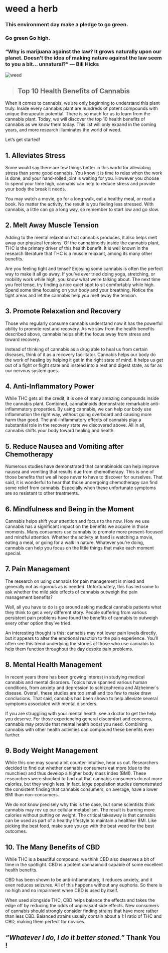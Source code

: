 # weed a herb 
### This environment day make a pledge to go green.
### Go green Go high.
### “Why is marijuana against the law? It grows naturally upon our planet. Doesn’t the idea of making nature against the law seem to you a bit… unnatural?” — Bill Hicks

![weed](https://pngimg.com/uploads/cannabis/cannabis_PNG75.png)

> ## Top 10 Health Benefits of Cannabis

When it comes to cannabis, we are only beginning to understand this plant truly. Inside every cannabis plant are hundreds of potent compounds with unique therapeutic potential. There is so much for us to learn from the cannabis plant. Today, we will discover the top 10 health benefits of cannabis as we know them today. This list will only expand in the coming years, and more research illuminates the world of weed. 

Let’s get started!

## 1. Alleviates Stress 
Some would say there are few things better in this world for alleviating stress than some good cannabis. You know it is time to relax when the work is done, and your hand-rolled joint is waiting for you. However you choose to spend your time high, cannabis can help to reduce stress and provide your body the break it needs.

You may watch a movie, go for a long walk, eat a healthy meal, or read a book. No matter the activity, the result is you feeling less stressed. With cannabis, a little can go a long way, so remember to start low and go slow. 

## 2. Melt Away Muscle Tension
Adding to the mental relaxation that cannabis produces, it also helps melt away our physical tensions. Of the cannabinoids inside the cannabis plant, THC is the primary driver of this health benefit. It is well known in the research literature that THC is a muscle relaxant, among its many other benefits. 

Are you feeling tight and tense? Enjoying some cannabis is often the perfect way to make it all go away. If you’ve ever tried doing yoga, stretching, or mobility work while high, you know what we’re talking about. The next time you feel tense, try finding a nice quiet spot to sit comfortably while high. Spend some time focusing on your body and your breathing. Notice the tight areas and let the cannabis help you melt away the tension. 

## 3. Promote Relaxation and Recovery
Those who regularly consume cannabis understand now it has the powerful ability to promote rest and recovery. As we saw from the health benefits described above, cannabis helps shift the focus away from stress and toward recovery. 

Instead of thinking of cannabis as a drug able to heal us from certain diseases, think of it as a recovery facilitator. Cannabis helps our body do the work of healing by helping it get in the right state of mind. It helps us get out of a fight or flight state and instead into a rest and digest state, as far as our nervous system goes. 

## 4. Anti-Inflammatory Power
While THC gets all the credit, it is one of many amazing compounds inside the cannabis plant. Combined, cannabinoids demonstrate remarkable anti-inflammatory properties. By using cannabis, we can help our body use inflammation the right way, without going overboard and causing more harm than good. The anti-inflammatory effects of cannabis play a substantial role in the recovery state we discovered above. All in all, cannabis shifts your body toward healing and health. 

## 5. Reduce Nausea and Vomiting after Chemotherapy
Numerous studies have demonstrated that cannabinoids can help improve nausea and vomiting that results due from chemotherapy. This is one of those benefits that we all hope never to have to discover for ourselves. That said, it is wonderful to hear that those undergoing chemotherapy can find some relief from cannabis. Especially when these unfortunate symptoms are so resistant to other treatments. 

## 6. Mindfulness and Being in the Moment
Cannabis helps shift your attention and focus to the now. How we use cannabis has a significant impact on the benefits we acquire in those moments. Many consumers use cannabis to promote more present-focused and mindful attention. Whether the activity at hand is watching a movie, eating a meal, or going for a walk in nature. Whatever you’re doing, cannabis can help you focus on the little things that make each moment special. 

## 7. Pain Management
The research on using cannabis for pain management is mixed and generally not as rigorous as is needed. Unfortunately, this has led some to ask whether the mild side effects of cannabis outweigh the pain management benefits?

Well, all you have to do is go around asking medical cannabis patients what they think to get a very different story. People suffering from various persistent pain problems have found the benefits of cannabis to outweigh every other option they’ve tried. 

An interesting thought is this: cannabis may not lower pain levels directly, but it appears to alter the emotional reaction to the pain experience. You’ll often see this trend underlying the stories of those who use cannabis to help them function throughout the day despite pain problems. 

## 8. Mental Health Management
In recent years there has been growing interest in studying medical cannabis and mental disorders. Topics have spanned various human conditions, from anxiety and depression to schizophrenia and Alzheimer`s disease. Overall, these studies are too small and too few to make draw conclusions. That said, cannabis has been shown to help alleviate several symptoms associated with mental disorders. 

If you are struggling with your mental health, see a doctor to get the help you deserve. For those experiencing general discomfort and concerns, cannabis may provide that mental health boost you need. Combining cannabis with other health activities can compound these benefits even further. 

## 9. Body Weight Management
While this one may sound a bit counter-intuitive, hear us out. Researchers decided to find out whether cannabis consumers eat more (due to the munchies) and thus develop a higher body mass index (BMI). These researchers were shocked to find out that cannabis consumers do eat more calories, but they weigh less. In fact, large population studies demonstrated the consistent finding that cannabis consumers, on average, have a lower BMI than non-consumers. 

We do not know precisely why this is the case, but some scientists think cannabis may rev up our cellular metabolism. The result is burning more calories without putting on weight. The critical takeaway is that cannabis can be used as part of a healthy lifestyle to maintain a healthier BMI. Like picking the best food, make sure you go with the best weed for the best outcomes. 

## 10. The Many Benefits of CBD
While THC is a beautiful compound, we think CBD also deserves a bit of time in the spotlight. CBD is a potent cannabinoid capable of some excellent health benefits. 

CBD has been shown to be anti-inflammatory, it reduces anxiety, and it even reduces seizures. All of this happens without any euphoria. So there is no high and no impairment when CBD is used by itself. 

When used alongside THC, CBD helps balance the effects and takes the edge off by reducing the odds of unpleasant side effects. New consumers of cannabis should strongly consider finding strains that have more rather than less CBD. Balanced strains usually contain about a 1:1 ratio of THC and CBD, making them perfect for novices.

 ***“Whatever I do, I do it better stoned.”***
**Thank You !**
 -------------

